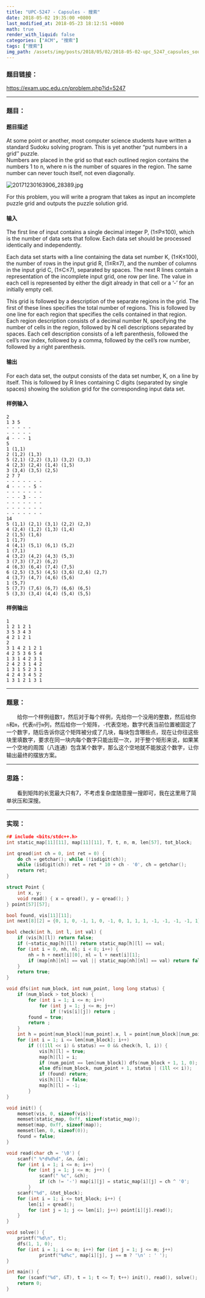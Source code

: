 ```yaml
---
title: "UPC-5247 - Capsules - 搜索"
date: 2018-05-02 19:35:00 +0800
last_modified_at: 2018-05-23 18:12:51 +0800
math: true
render_with_liquid: false
categories: ["ACM", "搜索"]
tags: ["搜索"]
img_path: /assets/img/posts/2018/05/02/2018-05-02-upc_5247_capsules_sou_suo/
---
```


### 题目链接：

https://exam.upc.edu.cn/problem.php?id=5247

---
### 题目：

#### 题目描述
At some point or another, most computer science students have written a standard Sudoku solving program.  This is yet another “put numbers in a grid’’ puzzle.  
Numbers are placed in the grid so that each outlined region contains the numbers 1 to n, where n is the number of squares in the region.  The same number can never touch itself, not even diagonally. 

![20171230163906_28389.jpg][1]

For this problem, you will write a program that takes as input an incomplete puzzle grid and outputs the puzzle solution grid. 
#### 输入
The first line of input contains a single decimal integer P, (1≤P≤100), which is the number of data sets that follow.  Each data set should be processed identically and independently. 
 
Each data set starts with a line containing the data set number K, (1≤K≤100), the number of rows in the input grid R, (1≤R≤7), and the number of columns in the input grid C, (1≤C≤7), separated by spaces.  The next R lines contain a representation of the incomplete input grid, one row per line.  The value in each cell is represented by either the digit already in that cell or a ‘-’ for an initially empty cell. 
 
This grid is followed by a description of the separate regions in the grid.  The first of these lines specifies the total number of regions.  This is followed by one line for each region that specifies the cells contained in that region.  Each region description consists of a decimal number N, specifying the number of cells in the region, followed by N cell descriptions separated by spaces.  Each cell description consists of a left parenthesis, followed the cell’s row index, followed by a comma, followed by the cell’s row number, followed by a right parenthesis. 
#### 输出
For each data set, the output consists of the data set number, K, on a line by itself.  This is followed by R lines containing C digits (separated by single spaces) showing the solution grid for the corresponding input data set. 
#### 样例输入
```
2 
1 3 5 
- - - - - 
- - - - - 
4 - - - 1 
5 
1 (1,1) 
2 (1,2) (1,3) 
5 (2,1) (2,2) (3,1) (3,2) (3,3) 
4 (2,3) (2,4) (1,4) (1,5) 
3 (3,4) (3,5) (2,5) 
2 7 7 
- - - - - - - 
4 - - - - 5 - 
- - - - - - - 
- - - 3 - - - 
- - - - - - - 
- - - - - - - 
- - - - - - - 
14 
5 (1,1) (2,1) (3,1) (2,2) (2,3) 
4 (2,4) (1,2) (1,3) (1,4) 
2 (1,5) (1,6) 
1 (1,7) 
4 (4,1) (5,1) (6,1) (5,2) 
1 (7,1) 
4 (3,2) (4,2) (4,3) (5,3) 
3 (7,3) (7,2) (6,2) 
4 (6,3) (6,4) (7,4) (7,5) 
6 (2,5) (3,5) (4,5) (3,6) (2,6) (2,7) 
4 (3,7) (4,7) (4,6) (5,6) 
1 (5,7) 
5 (7,7) (7,6) (6,7) (6,6) (6,5) 
5 (3,3) (3,4) (4,4) (5,4) (5,5) 
```
#### 样例输出
```
1
1 2 1 2 1
3 5 3 4 3
4 2 1 2 1
2
3 1 4 2 1 2 1
4 2 5 3 6 5 4
1 3 1 4 2 3 1
2 4 2 3 1 4 2
1 3 1 5 2 3 1
4 2 4 3 4 5 2
1 3 1 2 1 3 1
```

---
### 题意：

&emsp;&emsp;给你一个样例组数`T`，然后对于每个样例，先给你一个没用的整数，然后给你`n`和`m`，代表`n`行`m`列，然后给你一个矩阵，`-`代表空地，数字代表当前位置被固定了一个数字，随后告诉你这个矩阵被分成了几块，每块包含哪些点，现在让你往这些块里填数字，要求在同一块内每个数字只能出现一次，对于整个矩形来说，如果某一个空地的周围（八连通）包含某个数字，那么这个空地就不能放这个数字，让你输出最终的摆放方案。

---
### 思路：

&emsp;&emsp;看到矩阵的长宽最大只有$7$，不考虑复杂度随意搜一搜即可，我在这里用了简单状压和深搜。

---
### 实现：

```cpp
## include <bits/stdc++.h>
int static_map[11][11], map[11][11], T, t, n, m, len[57], tot_block;

int qread(int ch = 0, int ret = 0) {
    do ch = getchar(); while (!isdigit(ch));
    while (isdigit(ch)) ret = ret * 10 + ch - '0', ch = getchar();
    return ret;
}

struct Point {
    int x, y;
    void read() { x = qread(), y = qread(); }
} point[57][57];

bool found, vis[11][11];
int next[8][2] = {0, 1, 0, -1, 1, 0, -1, 0, 1, 1, 1, -1, -1, -1, -1, 1};

bool check(int h, int l, int val) {
    if (vis[h][l]) return false;
    if (~static_map[h][l]) return static_map[h][l] == val;
    for (int i = 0, nh, nl; i < 8; i++) {
        nh = h + next[i][0], nl = l + next[i][1];
        if (map[nh][nl] == val || static_map[nh][nl] == val) return false;
    }
    return true;
}

void dfs(int num_block, int num_point, long long status) {
    if (num_block > tot_block) {
        for (int i = 1; i <= n; i++)
            for (int j = 1; j <= m; j++)
                if (!vis[i][j]) return ;
        found = true;
        return ;
    }
    int h = point[num_block][num_point].x, l = point[num_block][num_point].y;
    for (int i = 1; i <= len[num_block]; i++)
        if (((1ll << i) & status) == 0 && check(h, l, i)) {
            vis[h][l] = true;
            map[h][l] = i;
            if (num_point == len[num_block]) dfs(num_block + 1, 1, 0);
            else dfs(num_block, num_point + 1, status | (1ll << i));
            if (found) return;
            vis[h][l] = false;
            map[h][l] = -1;
        }
}

void init() {
    memset(vis, 0, sizeof(vis));
    memset(static_map, 0xff, sizeof(static_map));
    memset(map, 0xff, sizeof(map));
    memset(len, 0, sizeof(0));
    found = false;
}

void read(char ch = '\0') {
    scanf(" %*d%d%d", &n, &m);
    for (int i = 1; i <= n; i++)
        for (int j = 1; j <= m; j++) {
            scanf(" %c", &ch);
            if (ch != '-') map[i][j] = static_map[i][j] = ch ^ '0';
        }
    scanf("%d", &tot_block);
    for (int i = 1; i <= tot_block; i++) {
        len[i] = qread();
        for (int j = 1; j <= len[i]; j++) point[i][j].read();
    }
}

void solve() {
    printf("%d\n", t);
    dfs(1, 1, 0);
    for (int i = 1; i <= n; i++) for (int j = 1; j <= m; j++)
            printf("%d%c", map[i][j], j == m ? '\n' : ' ');
}

int main() {
    for (scanf("%d", &T), t = 1; t <= T; t++) init(), read(), solve();
    return 0;
}
```


  [1]: 20171230163906_28389.jpg